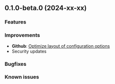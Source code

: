 ## 0.1.0-beta.0 (2024-xx-xx)

### Features

### Improvements
- **Github**: [Optimize layout of configuration options](https://github.com/smhex/homebridge-wled-ws/issues/101)
- Security updates

### Bugfixes

### Known issues
